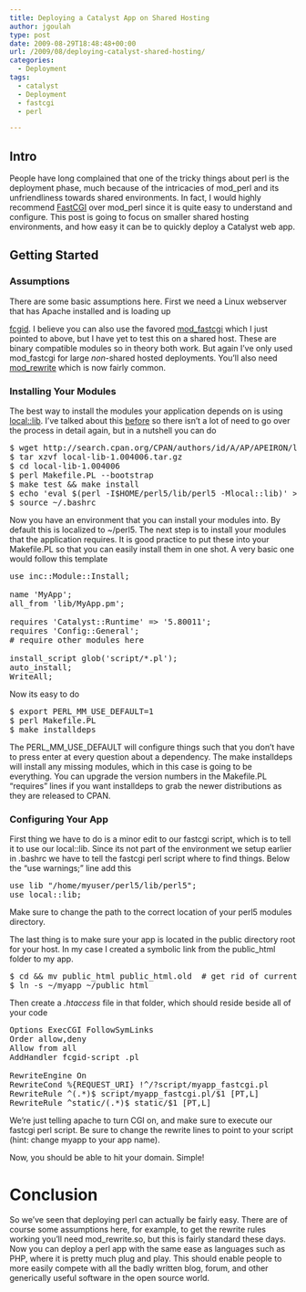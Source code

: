 ```yaml
---
title: Deploying a Catalyst App on Shared Hosting
author: jgoulah
type: post
date: 2009-08-29T18:48:48+00:00
url: /2009/08/deploying-catalyst-shared-hosting/
categories:
  - Deployment
tags:
  - catalyst
  - Deployment
  - fastcgi
  - perl

---
```

## Intro

People have long complained that one of the tricky things about perl is the deployment phase, much because of the intricacies of mod_perl and its unfriendliness towards shared environments. In fact, I would highly recommend <a href="http://www.fastcgi.com" target="new">FastCGI</a> over mod_perl since it is quite easy to understand and configure. This post is going to focus on smaller shared hosting environments, and how easy it can be to quickly deploy a Catalyst web app.

## Getting Started

### Assumptions

There are some basic assumptions here. First we need a Linux webserver that has Apache installed and is loading up
  
<a href="http://fastcgi.coremail.cn/" target="_blank">fcgid</a>. I believe you can also use the favored <a href="http://www.fastcgi.com/mod_fastcgi/docs/mod_fastcgi.html" target="_blank">mod_fastcgi</a> which I just pointed to above, but I have yet to test this on a shared host. These are binary compatible modules so in theory both work. But again I&#8217;ve only used mod_fastcgi for large _non_-shared hosted deployments. You&#8217;ll also need <a href="http://httpd.apache.org/docs/1.3/mod/mod_rewrite.html" target="_blank">mod_rewrite</a> which is now fairly common.

### Installing Your Modules

The best way to install the modules your application depends on is using <a href="http://search.cpan.org/~apeiron/local-lib-1.004006/lib/local/lib.pm" target="_blank">local::lib</a>. I&#8217;ve talked about this <a href="http://www.catalystframework.org/calendar/2007/8" target="_blank">before</a> so there isn&#8217;t a lot of need to go over the process in detail again, but in a nutshell you can do 

<pre>$ wget http://search.cpan.org/CPAN/authors/id/A/AP/APEIRON/local-lib-1.004006.tar.gz
$ tar xzvf local-lib-1.004006.tar.gz
$ cd local-lib-1.004006
$ perl Makefile.PL --bootstrap
$ make test && make install
$ echo 'eval $(perl -I$HOME/perl5/lib/perl5 -Mlocal::lib)' >>~/.bashrc
$ source ~/.bashrc
</pre>

Now you have an environment that you can install your modules into. By default this is localized to ~/perl5. The next step is to install your modules that the application requires. It is good practice to put these into your Makefile.PL so that you can easily install them in one shot. A very basic one would follow this template

<pre>use inc::Module::Install;

name 'MyApp';
all_from 'lib/MyApp.pm';

requires 'Catalyst::Runtime' => '5.80011';
requires 'Config::General';
# require other modules here

install_script glob('script/*.pl');
auto_install;
WriteAll;
</pre>

Now its easy to do

<pre>$ export PERL_MM_USE_DEFAULT=1
$ perl Makefile.PL
$ make installdeps
</pre>

The PERL\_MM\_USE_DEFAULT will configure things such that you don&#8217;t have to press enter at every question about a dependency. The make installdeps will install any missing modules, which in this case is going to be everything. You can upgrade the version numbers in the Makefile.PL &#8220;requires&#8221; lines if you want installdeps to grab the newer distributions as they are released to CPAN.

### Configuring Your App

First thing we have to do is a minor edit to our fastcgi script, which is to tell it to use our local::lib. Since its not part of the environment we setup earlier in .bashrc we have to tell the fastcgi perl script where to find things. Below the &#8220;use warnings;&#8221; line add this

<pre>use lib "/home/myuser/perl5/lib/perl5";
use local::lib;
</pre>

Make sure to change the path to the correct location of your perl5 modules directory.

The last thing is to make sure your app is located in the public directory root for your host. In my case I created a symbolic link from the public_html folder to my app. 

<pre>$ cd && mv public_html public_html.old  # get rid of current root folder
$ ln -s ~/myapp ~/public_html
</pre>

Then create a _.htaccess_ file in that folder, which should reside beside all of your code

<pre>Options ExecCGI FollowSymLinks
Order allow,deny
Allow from all
AddHandler fcgid-script .pl

RewriteEngine On
RewriteCond %{REQUEST_URI} !^/?script/myapp_fastcgi.pl
RewriteRule ^(.*)$ script/myapp_fastcgi.pl/$1 [PT,L]
RewriteRule ^static/(.*)$ static/$1 [PT,L]
</pre>

We&#8217;re just telling apache to turn CGI on, and make sure to execute our fastcgi perl script. Be sure to change the rewrite lines to point to your script (hint: change myapp to your app name).

Now, you should be able to hit your domain. Simple!

# Conclusion

So we&#8217;ve seen that deploying perl can actually be fairly easy. There are of course some assumptions here, for example, to get the rewrite rules working you&#8217;ll need mod_rewrite.so, but this is fairly standard these days. Now you can deploy a perl app with the same ease as languages such as PHP, where it is pretty much plug and play. This should enable people to more easily compete with all the badly written blog, forum, and other generically useful software in the open source world.